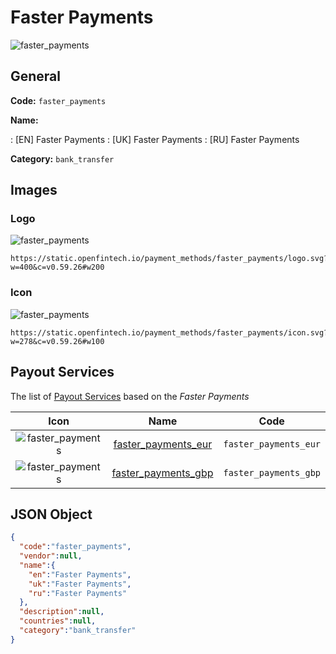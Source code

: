 
# Faster Payments 
![faster_payments](https://static.openfintech.io/payment_methods/faster_payments/logo.svg?w=400&c=v0.59.26#w200)  

## General 
**Code:** `faster_payments` 
 
**Name:** 
 
:	[EN] Faster Payments 
:	[UK] Faster Payments 
:	[RU] Faster Payments 
 
**Category:** `bank_transfer` 
 

## Images 

### Logo 
![faster_payments](https://static.openfintech.io/payment_methods/faster_payments/logo.svg?w=400&c=v0.59.26#w200)  

```
https://static.openfintech.io/payment_methods/faster_payments/logo.svg?w=400&c=v0.59.26#w200
```  

### Icon 
![faster_payments](https://static.openfintech.io/payment_methods/faster_payments/icon.svg?w=278&c=v0.59.26#w100)  

```
https://static.openfintech.io/payment_methods/faster_payments/icon.svg?w=278&c=v0.59.26#w100
```  

## Payout Services 
 
The list of [Payout Services](/payout-services/) based on the _Faster Payments_ 

|Icon|Name|Code| 
|:---:|:---:|:---:| 
|![faster_payments](https://static.openfintech.io/payout_methods/faster_payments/icon.svg?w=278&c=v0.59.26#w40) |[faster_payments_eur](/payout-services/faster_payments_eur/)|`faster_payments_eur`| 
|![faster_payments](https://static.openfintech.io/payout_methods/faster_payments/icon.svg?w=278&c=v0.59.26#w40) |[faster_payments_gbp](/payout-services/faster_payments_gbp/)|`faster_payments_gbp`| 
 

## JSON Object 

```json
{
  "code":"faster_payments",
  "vendor":null,
  "name":{
    "en":"Faster Payments",
    "uk":"Faster Payments",
    "ru":"Faster Payments"
  },
  "description":null,
  "countries":null,
  "category":"bank_transfer"
}
```  
